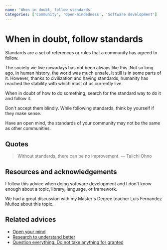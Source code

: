 ```yaml
---
name: 'When in doubt, follow standards'
Categories: ['Community', 'Open-mindedness', 'Software development']
---
```

# When in doubt, follow standards

Standards are a set of references or rules that a community has agreed to follow.

The society we live nowadays has not been always like this. Not so long ago, in human history, the world was much unsafe. It still is in some parts of it. However, thanks to civilization and having standards, humanity has reached the stability with which most of us currently live.

When in doubt of how to do something, search for the standard way to do it and follow it.

Don't accept them blindly. While following standards, think by yourself if they make sense.

Have an open mind, the standards of your community may not be the same as other communities.

## Quotes

> Without standards, there can be no improvement. — Taiichi Ohno

## Resources and acknowledgements

I follow this advice when doing software development and I don't know enough about a topic, library, language, or framework.

We had a great discussion with my Master's Degree teacher Luis Fernandez Muñoz about this topic.

## Related advices

- [Open your mind](../Open%20your%20mind/index.md)
- [Research to understand better](../Research%20to%20understand%20better/index.md)
- [Question everything. Do not take anything for granted](../Question%20everything.%20Do%20not%20take%20anything%20for%20granted/index.md)